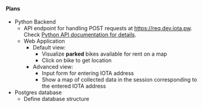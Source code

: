 #### Plans
- Python Backend   
    - API endpoint for handling POST requests at https://req.dev.iota.pw. Check [Python API documentation for details](../../documentation/API_python.md).
    - Web Application
        - Default view: 
            - Visualize **parked** bikes available for rent on a map
            - Click on bike to get location
        - Advanced view: 
            - Input form for entering IOTA address
            - Show a map of collected data in the session corresponding to the entered IOTA address
- Postgres database
    - Define database structure
